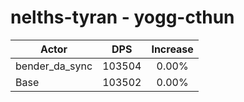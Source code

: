 # nelths-tyran - yogg-cthun
| Actor | DPS | Increase |
|---|:---:|:---:|
|bender_da_sync|103504|0.00%|
|Base|103502|0.00%|
